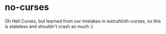# no-curses
Oh Hell Curses, but learned from our mistakes in iostruhl/oh-curses, so this is stateless and shouldn't crash as much :)
